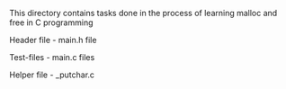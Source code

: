 This directory contains tasks done in the process of learning malloc and free in C programming

Header file - main.h file

Test-files - main.c files

Helper file - _putchar.c
